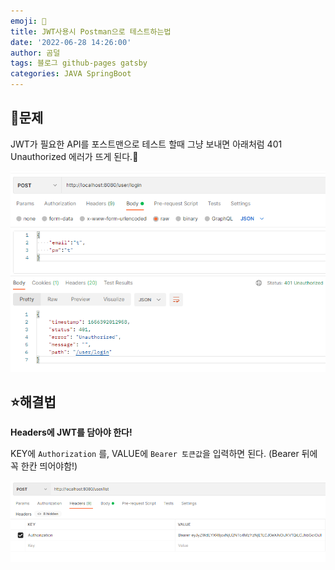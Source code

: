 ```yaml
---
emoji: 🔮
title: JWT사용시 Postman으로 테스트하는법
date: '2022-06-28 14:26:00'
author: 곰덜
tags: 블로그 github-pages gatsby
categories: JAVA SpringBoot
---
```


## 🥝문제

JWT가 필요한 API를 포스트맨으로 테스트 할때 그냥 보내면 아래처럼 401 Unauthorized 에러가 뜨게 된다.🤔

![](220628_01.PNG)

## ⭐️해결법

**Headers에 JWT를 담아야 한다!**

KEY에 `Authorization` 를, VALUE에 `Bearer 토큰값`을 입력하면 된다. (Bearer 뒤에 꼭 한칸 띄어야함!)

![](220628_02.PNG)



```toc

```
